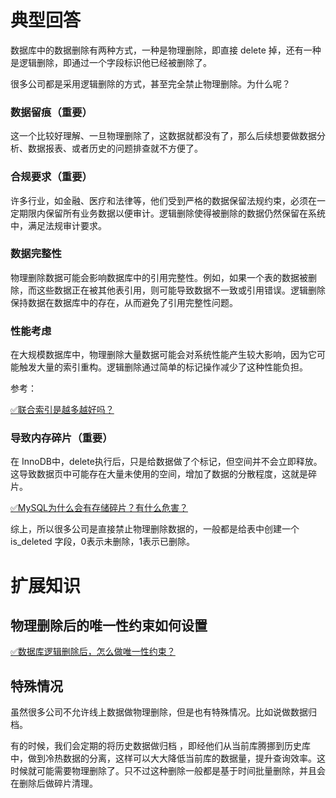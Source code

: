 # 典型回答
数据库中的数据删除有两种方式，一种是物理删除，即直接 delete 掉，还有一种是逻辑删除，即通过一个字段标识他已经被删除了。



很多公司都是采用逻辑删除的方式，甚至完全禁止物理删除。为什么呢？



### 数据留痕（重要）


这一个比较好理解、一旦物理删除了，这数据就都没有了，那么后续想要做数据分析、数据报表、或者历史的问题排查就不方便了。



### 合规要求（重要）


许多行业，如金融、医疗和法律等，他们受到严格的数据保留法规约束，必须在一定期限内保留所有业务数据以便审计。逻辑删除使得被删除的数据仍然保留在系统中，满足法规审计要求。



### **数据完整性**
物理删除数据可能会影响数据库中的引用完整性。例如，如果一个表的数据被删除，而这些数据正在被其他表引用，则可能导致数据不一致或引用错误。逻辑删除保持数据在数据库中的存在，从而避免了引用完整性问题。



### 性能考虑
在大规模数据库中，物理删除大量数据可能会对系统性能产生较大影响，因为它可能触发大量的索引重构。逻辑删除通过简单的标记操作减少了这种性能负担。



参考：

[✅联合索引是越多越好吗？](https://www.yuque.com/hollis666/qyhor6/gkpnqgz1bqg71n5v)



### 导致内存碎片（重要）
在 InnoDB中，delete执行后，只是给数据做了个标记，但空间并不会立即释放。这导致数据页中可能存在大量未使用的空间，增加了数据的分散程度，这就是碎片。  


[✅MySQL为什么会有存储碎片？有什么危害？](https://www.yuque.com/hollis666/qyhor6/dgehrxlnpsrdi83e)



综上，所以很多公司是直接禁止物理删除数据的，一般都是给表中创建一个 is_deleted 字段，0表示未删除，1表示已删除。



# 扩展知识


## 物理删除后的唯一性约束如何设置


[✅数据库逻辑删除后，怎么做唯一性约束？](https://www.yuque.com/hollis666/qyhor6/uwumrs9gs9x422k7)



## 特殊情况


虽然很多公司不允许线上数据做物理删除，但是也有特殊情况。比如说做数据归档。



有的时候，我们会定期的将历史数据做归档 ，即经他们从当前库腾挪到历史库中，做到冷热数据的分离，这样可以大大降低当前库的数据量，提升查询效率。这时候就可能需要物理删除了。只不过这种删除一般都是基于时间批量删除，并且会在删除后做碎片清理。

